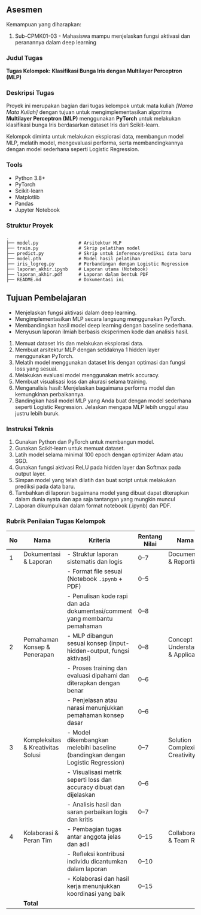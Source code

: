 ## Asesmen
Kemampuan yang diharapkan:
1. Sub-CPMK01-03 - Mahasiswa mampu menjelaskan fungsi aktivasi dan peranannya dalam deep learning

### Judul Tugas
**Tugas Kelompok: Klasifikasi Bunga Iris dengan Multilayer Perceptron (MLP)**

### Deskripsi Tugas
Proyek ini merupakan bagian dari tugas kelompok untuk mata kuliah *[Nama Mata Kuliah]* dengan tujuan untuk mengimplementasikan algoritma **Multilayer Perceptron (MLP)** menggunakan **PyTorch** untuk melakukan klasifikasi bunga Iris berdasarkan dataset Iris dari Scikit-learn.

Kelompok diminta untuk melakukan eksplorasi data, membangun model MLP, melatih model, mengevaluasi performa, serta membandingkannya dengan model sederhana seperti Logistic Regression.

### Tools
- Python 3.8+
- PyTorch
- Scikit-learn
- Matplotlib
- Pandas
- Jupyter Notebook

### Struktur Proyek

```plaintext
.
├── model.py               # Arsitektur MLP
├── train.py               # Skrip pelatihan model
├── predict.py             # Skrip untuk inference/prediksi data baru
├── model.pth              # Model hasil pelatihan
├── iris_logreg.py         # Perbandingan dengan Logistic Regression
├── laporan_akhir.ipynb    # Laporan utama (Notebook)
├── laporan_akhir.pdf      # Laporan dalam bentuk PDF
├── README.md              # Dokumentasi ini
```


## Tujuan Pembelajaran
- Menjelaskan fungsi aktivasi dalam deep learning.
- Mengimplementasikan MLP secara langsung menggunakan PyTorch.
- Membandingkan hasil model deep learning dengan baseline sederhana.
- Menyusun laporan ilmiah berbasis eksperimen kode dan analisis hasil.

1. Memuat dataset Iris dan melakukan eksplorasi data.
2. Membuat arsitektur MLP dengan setidaknya 1 hidden layer menggunakan PyTorch.
3. Melatih model menggunakan dataset Iris dengan optimasi dan fungsi loss yang sesuai.
4. Melakukan evaluasi model menggunakan metrik accuracy.
5. Membuat visualisasi loss dan akurasi selama training.
6. Menganalisis hasil: Menjelaskan bagaimana performa model dan kemungkinan perbaikannya.
7. Bandingkan hasil model MLP yang Anda buat dengan model sederhana seperti Logistic Regression. Jelaskan mengapa MLP lebih unggul atau justru lebih buruk.

### Instruksi Teknis
1. Gunakan Python dan PyTorch untuk membangun model.
2. Gunakan Scikit-learn untuk memuat dataset.
3. Latih model selama minimal 100 epoch dengan optimizer Adam atau SGD.
4. Gunakan fungsi aktivasi ReLU pada hidden layer dan Softmax pada output layer.
5. Simpan model yang telah dilatih dan buat script untuk melakukan prediksi pada data baru.
6. Tambahkan di laporan bagaimana model yang dibuat dapat diterapkan dalam dunia nyata dan apa saja tantangan yang mungkin muncul
7. Laporan dikumpulkan dalam format notebook (.ipynb) dan PDF.

### Rubrik Penilaian Tugas Kelompok

| No | Nama                                | Kriteria                                                                                                                | Rentang Nilai | Nama En                          | Bobot |
|----|-------------------------------------|--------------------------------------------------------------------------------------------------------------------------|----------------|----------------------------------|--------|
| 1  | Dokumentasi & Laporan               | - Struktur laporan sistematis dan logis                                            | 0–7            | Documentation & Reporting        | 20     |
|     |                                    | - Format file sesuai (Notebook `.ipynb` + PDF)                                     | 0–5            |                                  |        |
|     |                                    | - Penulisan kode rapi dan ada dokumentasi/comment yang membantu pemahaman          | 0–8            |                                  |        |
| 2  | Pemahaman Konsep & Penerapan       | - MLP dibangun sesuai konsep (input-hidden-output, fungsi aktivasi)               | 0–8            | Concept Understanding & Application | 20     |
|     |                                    | - Proses training dan evaluasi dipahami dan diterapkan dengan benar                | 0–6            |                                  |        |
|     |                                    | - Penjelasan atau narasi menunjukkan pemahaman konsep dasar                       | 0–6            |                                  |        |
| 3  | Kompleksitas & Kreativitas Solusi  | - Model dikembangkan melebihi baseline (bandingkan dengan Logistic Regression)     | 0–7            | Solution Complexity & Creativity | 20     |
|     |                                    | - Visualisasi metrik seperti loss dan accuracy dibuat dan dijelaskan               | 0–6            |                                  |        |
|     |                                    | - Analisis hasil dan saran perbaikan logis dan kritis                              | 0–7            |                                  |        |
| 4  | Kolaborasi & Peran Tim             | - Pembagian tugas antar anggota jelas dan adil                                     | 0–15           | Collaboration & Team Role        | 40     |
|     |                                    | - Refleksi kontribusi individu dicantumkan dalam laporan                           | 0–10           |                                  |        |
|     |                                    | - Kolaborasi dan hasil kerja menunjukkan koordinasi yang baik                      | 0–15           |                                  |        |
|    | **Total**                           |                                                                                                                          |                |                                  | **100** |

